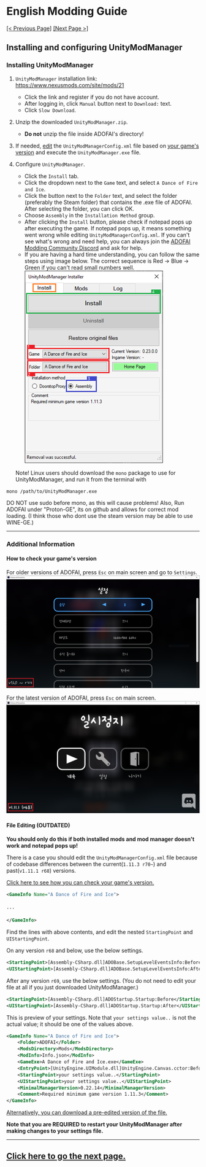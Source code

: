 # English Modding Guide

<ins>[[< Previous Page]](./main.md)</ins> <ins>[[Next Page >]](./use-2.md)</ins>

## Installing and configuring UnityModManager

### Installing UnityModManager

1. `UnityModManager` installation link: https://www.nexusmods.com/site/mods/21
   - Click the link and register if you do not have account.
   - After logging in, click `Manual` button next to `Download:` text.
   - Click `Slow Download`.
2. Unzip the downloaded `UnityModManager.zip`.
   - **Do not** unzip the file inside ADOFAI's directory!
3. If needed, [edit](#File-Editing) the `UnityModManagerConfig.xml` file based on [your game's version](#How-to-check-your-games-version) and execute the `UnityModManager.exe` file.
4. Configure `UnityModManager`.
   - Click the `Install` tab.
   - Click the dropdown next to the `Game` text, and select `A Dance of Fire and Ice`.
   - Click the button next to the `Folder` text, and select the folder (preferably the Steam folder) that contains the .exe file of ADOFAI. After selecting the folder, you can click OK.
   - Choose `Assembly` in the `Installation Method` group.
   - After clicking the `Install` button, please check if notepad pops up after executing the game. If notepad pops up, it means something went wrong while editing `UnityModManagerConfig.xml`. If you can't see what's wrong and need help, you can always join the [ADOFAI Modding Community Discord](https://discord.gg/AGFXhCfyE5) and ask for help.
   - If you are having a hard time understanding, you can follow the same steps using image below. The correct sequence is Red → Blue → Green if you can't read small numbers well.
     ![](../resources/use-1/image1.png)

   
   Note! Linux users should download the `mono` package to use for UnityModManager, and run it from the terminal with 
```shell
mono /path/to/UnityModManager.exe
```
DO NOT use sudo before mono, as this will cause problems!
Also, Run ADOFAI under "Proton-GE", its on github and allows for correct mod loading. (I think those who dont use the steam version may be able to use WINE-GE.)

   ---

<!-- Additional Info -->

### Additional Information

#### How to check your game's version

For older versions of ADOFAI, press `Esc` on main screen and go to `Settings`.
![](../resources/use-1/image2.png)

For the latest version of ADOFAI, press `Esc` on main screen.
![](../resources/use-1/image3.png)

#### File Editing (OUTDATED)

**You should only do this if both installed mods and mod manager doesn't work and notepad pops up!**

There is a case you should edit the `UnityModManagerConfig.xml` file because of codebase differences between the current(`1.11.3 r70~`) and past(`v1.11.1 r68`) versions.

[Click here to see how you can check your game's version.](#How-to-check-your-games-version)


```xml
<GameInfo Name="A Dance of Fire and Ice">

...

</GameInfo>
```

Find the lines with above contents, and edit the nested `StartingPoint` and `UIStartingPoint`.

On any version `r68` and below, use the below settings.

```xml
<StartingPoint>[Assembly-CSharp.dll]ADOBase.SetupLevelEventsInfo:Before</StartingPoint>
<UIStartingPoint>[Assembly-CSharp.dll]ADOBase.SetupLevelEventsInfo:After</UIStartingPoint>
```

After any version `r69`, use the below settings. (You do not need to edit your file at all if you just downloaded UnityModManager.)

```xml
<StartingPoint>[Assembly-CSharp.dll]ADOStartup.Startup:Before</StartingPoint>
<UIStartingPoint>[Assembly-CSharp.dll]ADOStartup.Startup:After</UIStartingPoint>
```

This is preview of your settings. Note that `your settings value..` is not the actual value; it should be one of the values above.

```xml
<GameInfo Name="A Dance of Fire and Ice">
    <Folder>ADOFAI</Folder>
    <ModsDirectory>Mods</ModsDirectory>
    <ModInfo>Info.json</ModInfo>
    <GameExe>A Dance of Fire and Ice.exe</GameExe>
    <EntryPoint>[UnityEngine.UIModule.dll]UnityEngine.Canvas.cctor:Before</EntryPoint>
    <StartingPoint>your settings value..</StartingPoint>
    <UIStartingPoint>your settings value..</UIStartingPoint>
    <MinimalManagerVersion>0.22.14</MinimalManagerVersion>
    <Comment>Required minimum game version 1.11.3</Comment>
</GameInfo>
```

[Alternatively, you can download a pre-edited version of the file.](https://drive.google.com/file/d/1BZ6XJwMnb9KsKtLcuQ5JctRs81nw_60V/view?usp=sharing)

__**Note that you are REQUIRED to restart your UnityModManager after making changes to your settings file.**__

---

## [Click here to go the next page.](./use-2.md)
